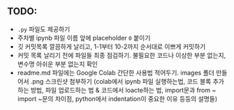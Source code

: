 ## TODO:
- `.py` 파일도 제공하기
- 주차별 ipynb 파일 이름 앞에 placeholder `0` 붙이기
- 깃 커밋목록 깔끔하게 날리고, 1-1부터 10-2까지 순서대로 이쁘게 커밋하기
- 커밋 목록 날리기 전에 파일들 최종 점검하기. 불필요한 코드나 이상한 부분 없는지, 변수명 아쉬운 부분 없는지 확인
- readme.md 파일에는 Google Colab 간단한 사용법 적어두기. images 폴더 만들어서 .png 스크린샷 첨부하기 (colab에서 ipynb 파일 실행하는법, 코드 블록 추가하는 방법, 파일 업로드하는 법 & 코드에서 loacte하는 법, import문과 from ~ import ~문의 차이점, python에서 indentation이 중요한 이유 등등의 설명들)
